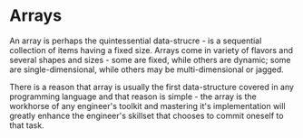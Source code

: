 # Arrays

An array is perhaps the quintessential data-strucre - is a sequential collection of items having a fixed size. Arrays come in variety of flavors and several shapes and sizes - some are fixed, while others are dynamic; some are single-dimensional, while others may be multi-dimensional or jagged.

There is a reason that array is usually the first data-structure covered in any programming language and that reason is simple - the array is the workhorse of any engineer's toolkit and mastering it's implementation will greatly enhance the engineer's skillset that chooses to commit oneself to that task.
